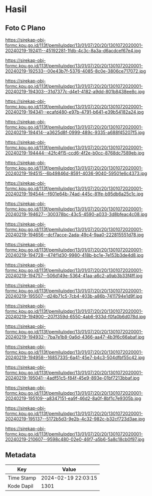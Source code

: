 # Hasil

## Foto C Plano

https://sirekap-obj-formc.kpu.go.id/113f/pemilu/pdpr/13/01/07/20/20/1301072020001-20240219-192411--45192281-1fdb-4c3c-8a3a-d6acdcef67e4.jpg

https://sirekap-obj-formc.kpu.go.id/113f/pemilu/pdpr/13/01/07/20/20/1301072020001-20240219-192533--00e43b7f-5376-4085-8c0e-3806ce717072.jpg

https://sirekap-obj-formc.kpu.go.id/113f/pemilu/pdpr/13/01/07/20/20/1301072020001-20240219-194303--31d7377c-d4e1-4182-a9dd-801b8438ee8c.jpg

https://sirekap-obj-formc.kpu.go.id/113f/pemilu/pdpr/13/01/07/20/20/1301072020001-20240219-194341--ecafd480-e97b-4791-b641-e39b54182a24.jpg

https://sirekap-obj-formc.kpu.go.id/113f/pemilu/pdpr/13/01/07/20/20/1301072020001-20240219-194414--a3625d8f-0999-489c-9335-a688f45207f5.jpg

https://sirekap-obj-formc.kpu.go.id/113f/pemilu/pdpr/13/01/07/20/20/1301072020001-20240219-194444--42fc4f15-ccd6-4f2e-b0cc-8768dc7589eb.jpg

https://sirekap-obj-formc.kpu.go.id/113f/pemilu/pdpr/13/01/07/20/20/1301072020001-20240219-194515--6b49846d-8591-4036-9040-59501e6c4373.jpg

https://sirekap-obj-formc.kpu.go.id/113f/pemilu/pdpr/13/01/07/20/20/1301072020001-20240219-194544--f601e64b-74ad-445c-81fe-b95db6a25c1c.jpg

https://sirekap-obj-formc.kpu.go.id/113f/pemilu/pdpr/13/01/07/20/20/1301072020001-20240219-194627--300378bc-43c5-4590-a033-3d8bfeac4c08.jpg

https://sirekap-obj-formc.kpu.go.id/113f/pemilu/pdpr/13/01/07/20/20/1301072020001-20240219-194656--dcf7acce-2ada-49c4-9aa0-222815551d78.jpg

https://sirekap-obj-formc.kpu.go.id/113f/pemilu/pdpr/13/01/07/20/20/1301072020001-20240219-194728--474f1d30-9980-418b-bc1e-7e153b3de4d8.jpg

https://sirekap-obj-formc.kpu.go.id/113f/pemilu/pdpr/13/01/07/20/20/1301072020001-20240219-194757--506d149e-5364-41aa-a6c2-a9ab3b33f4ff.jpg

https://sirekap-obj-formc.kpu.go.id/113f/pemilu/pdpr/13/01/07/20/20/1301072020001-20240219-195507--d24b71c5-7cb4-403b-a86b-7411794e1d9f.jpg

https://sirekap-obj-formc.kpu.go.id/113f/pemilu/pdpr/13/01/07/20/20/1301072020001-20240219-194900--207f359d-6550-4ab6-933d-f0fa0b6d078d.jpg

https://sirekap-obj-formc.kpu.go.id/113f/pemilu/pdpr/13/01/07/20/20/1301072020001-20240219-194932--7ba7e1b8-0a6d-4366-aa47-4b3f6c66abaf.jpg

https://sirekap-obj-formc.kpu.go.id/113f/pemilu/pdpr/13/01/07/20/20/1301072020001-20240219-194958--16857335-6a41-45e7-b4c3-504dfbf55c42.jpg

https://sirekap-obj-formc.kpu.go.id/113f/pemilu/pdpr/13/01/07/20/20/1301072020001-20240219-195041--4adf51c5-f84f-45e9-893e-01bf7213bbaf.jpg

https://sirekap-obj-formc.kpu.go.id/113f/pemilu/pdpr/13/01/07/20/20/1301072020001-20240219-195109--a8347151-ea9f-46d2-8a0f-8bf1c7e9305b.jpg

https://sirekap-obj-formc.kpu.go.id/113f/pemilu/pdpr/13/01/07/20/20/1301072020001-20240219-195137--5172b5d3-9e2b-4c32-982c-b32cf723d3ae.jpg

https://sirekap-obj-formc.kpu.go.id/113f/pemilu/pdpr/13/01/07/20/20/1301072020001-20240219-210607--9598c480-02e0-46f7-a5b6-5a8c18cb0f97.jpg


## Metadata

| Key        | Value               |
| ---------- | ------------------- |
| Time Stamp | 2024-02-19 22:03:15 |
| Kode Dapil | 1301                |



